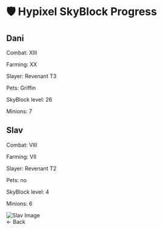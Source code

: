 <!DOCTYPE html><html><head><title>🗿</title><link href="https://fonts.googleapis.com/css2?family=Press+Start+2P&display=swap" rel="stylesheet"><style>
body{font-family:'Press Start 2P',sans-serif;background:#000;color:#fff;margin:0;padding:20px;text-align:center}
h1{color:lime;font-size:20px;margin-bottom:40px}
.players{display:flex;flex-wrap:wrap;justify-content:center;gap:20px}
.player{background:#222;border:2px solid lime;padding:20px;width:300px;box-sizing:border-box}
.player h2{color:yellow;font-size:16px;margin-top:0;cursor:pointer}
.player p{margin:10px 0;font-size:10px}
#imageView{display:none;position:fixed;top:0;left:0;width:100vw;height:100vh;background:#000;z-index:1000;justify-content:center;align-items:center;flex-direction:column}
#imageView img{max-width:90%;max-height:80vh;border:2px solid #fff}
#backArrow{color:lime;font-size:16px;margin-top:20px;cursor:pointer}
</style></head><body>
<h1>🛡️ Hypixel SkyBlock Progress</h1>
<div class="players">
<div class="player"><h2>Dani</h2><p>Combat: XIII</p><p>Farming: XX</p><p>Slayer: Revenant T3</p><p>Pets: Griffin</p><p>SkyBlock level: 26</p><p>Minions: 7</p></div>
<div class="player"><h2 onclick="(()=>{document.getElementById('imageView').style.display='flex'})()">Slav</h2><p>Combat: VIII</p><p>Farming: VII</p><p>Slayer: Revenant T2</p><p>Pets: no</p><p>SkyBlock level: 4</p><p>Minions: 6</p></div>
</div>
<div id="imageView">
<img src="https://i.ibb.co/pFDXwbg/image.png" alt="Slav Image">
<div id="backArrow" onclick="(()=>{document.getElementById('imageView').style.display='none'})()">← Back</div>
</div>
</body></html>
